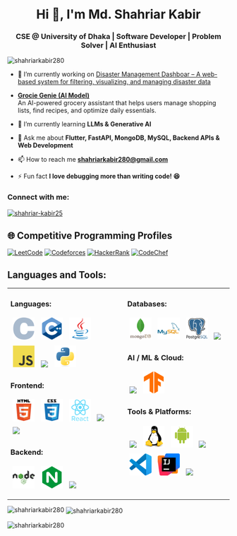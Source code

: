 <!---
shahriarkabir280/shahriarkabir280 is a ✨ special ✨ repository because its `README.md` (this file) appears on your GitHub profile.
You can click the Preview link to take a look at your changes.
--->
<h1 align="center">Hi 👋, I'm Md. Shahriar Kabir</h1>
<h3 align="center">CSE @ University of Dhaka | Software Developer | Problem Solver | AI Enthusiast</h3>

<p align="left"> <img src="https://komarev.com/ghpvc/?username=shahriarkabir280&label=Profile%20views&color=0e75b6&style=flat" alt="shahriarkabir280" /> </p>

- 🔭 I’m currently working on [Disaster Management Dashboar – A web-based system for filtering, visualizing, and managing disaster data](https://github.com/shahriarkabir280/DisasterManagement)

- [**Grocie Genie (AI Model)**](#)  
  An AI-powered grocery assistant that helps users manage shopping lists, find recipes, and optimize daily essentials.

- 🌱 I’m currently learning **LLMs & Generative AI**

- 💬 Ask me about **Flutter, FastAPI, MongoDB, MySQL, Backend APIs & Web Development**

- 📫 How to reach me **shahriarkabir280@gmail.com**

- ⚡ Fun fact **I love debugging more than writing code! 😆**

<h3 align="left">Connect with me:</h3>
<p align="left">
<a href="https://linkedin.com/in/shahriar-kabir25" target="blank"><img align="center" src="https://raw.githubusercontent.com/rahuldkjain/github-profile-readme-generator/master/src/images/icons/Social/linked-in-alt.svg" alt="shahriar-kabir25" height="20" width="30" /></a>
</p>

## 🌐 Competitive Programming Profiles  


[![LeetCode](https://img.shields.io/badge/LeetCode-FFA116?style=for-the-badge&logo=LeetCode&logoColor=white)](https://leetcode.com/u/Dopamine_01/) [![Codeforces](https://img.shields.io/badge/Codeforces-445f9d?style=for-the-badge&logo=Codeforces&logoColor=white)](https://codeforces.com/profile/Dopamine_01) [![HackerRank](https://img.shields.io/badge/HackerRank-2EC866?style=for-the-badge&logo=HackerRank&logoColor=white)](https://www.hackerrank.com/shahriarkabir_20) [![CodeChef](https://img.shields.io/badge/CodeChef-5B4638?style=for-the-badge&logo=CodeChef&logoColor=white)](https://www.codechef.com/users/shahriar42)



<h2 align="left">Languages and Tools:</h2>

<table>
<tr>
<td valign="top" width="50%" style="padding-right: 20px;">

### Languages:
<a href="https://www.cprogramming.com/"><img src="https://raw.githubusercontent.com/devicons/devicon/master/icons/c/c-original.svg" width="50" style="margin:5px"/></a>
<a href="https://www.w3schools.com/cpp/"><img src="https://raw.githubusercontent.com/devicons/devicon/master/icons/cplusplus/cplusplus-original.svg" width="50" style="margin:5px"/></a>
<a href="https://www.java.com"><img src="https://raw.githubusercontent.com/devicons/devicon/master/icons/java/java-original.svg" width="50" style="margin:5px"/></a>
<a href="https://developer.mozilla.org/en-US/docs/Web/JavaScript"><img src="https://raw.githubusercontent.com/devicons/devicon/master/icons/javascript/javascript-original.svg" width="50" style="margin:5px"/></a>
<a href="https://dart.dev"><img src="https://www.vectorlogo.zone/logos/dartlang/dartlang-icon.svg" width="50" style="margin:5px"/></a>
<a href="https://www.python.org"><img src="https://raw.githubusercontent.com/devicons/devicon/master/icons/python/python-original.svg" width="50" style="margin:5px"/></a>

### Frontend:
<a href="https://www.w3.org/html/"><img src="https://raw.githubusercontent.com/devicons/devicon/master/icons/html5/html5-original-wordmark.svg" width="50" style="margin:5px"/></a>
<a href="https://www.w3schools.com/css/"><img src="https://raw.githubusercontent.com/devicons/devicon/master/icons/css3/css3-original-wordmark.svg" width="50" style="margin:5px"/></a>
<a href="https://reactjs.org/"><img src="https://raw.githubusercontent.com/devicons/devicon/master/icons/react/react-original-wordmark.svg" width="50" style="margin:5px"/></a>
<a href="https://tailwindcss.com/"><img src="https://www.vectorlogo.zone/logos/tailwindcss/tailwindcss-icon.svg" width="50" style="margin:5px"/></a>
<a href="https://flutter.dev/"><img src="https://www.vectorlogo.zone/logos/flutterio/flutterio-icon.svg" width="50" style="margin:5px"/></a>

### Backend:
<a href="https://nodejs.org"><img src="https://raw.githubusercontent.com/devicons/devicon/master/icons/nodejs/nodejs-original-wordmark.svg" width="50" style="margin:5px"/></a>
<a href="https://www.nginx.com/"><img src="https://raw.githubusercontent.com/devicons/devicon/master/icons/nginx/nginx-original.svg" width="50" style="margin:5px"/></a>
<a href="https://fastapi.tiangolo.com/"><img src="https://upload.wikimedia.org/wikipedia/commons/0/09/FastAPI_logo.svg" width="50" style="margin:5px"/></a>

</td>

<td valign="top" width="50%" style="padding-left: 20px;">

### Databases:
<a href="https://www.mongodb.com/"><img src="https://raw.githubusercontent.com/devicons/devicon/master/icons/mongodb/mongodb-original-wordmark.svg" width="50" style="margin:5px"/></a>
<a href="https://www.mysql.com/"><img src="https://raw.githubusercontent.com/devicons/devicon/master/icons/mysql/mysql-original-wordmark.svg" width="50" style="margin:5px"/></a>
<a href="https://www.postgresql.org/"><img src="https://raw.githubusercontent.com/devicons/devicon/master/icons/postgresql/postgresql-original-wordmark.svg" width="50" style="margin:5px"/></a>
<a href="https://supabase.com/"><img src="https://raw.githubusercontent.com/simple-icons/simple-icons/develop/icons/supabase.svg" width="50" style="margin:5px"/></a>

### AI / ML & Cloud:
<a href="https://huggingface.co/"><img src="https://huggingface.co/front/assets/huggingface_logo.svg" width="50" style="margin:5px"/></a>
<a href="https://www.tensorflow.org/"><img src="https://raw.githubusercontent.com/devicons/devicon/master/icons/tensorflow/tensorflow-original.svg" width="50" style="margin:5px"/></a>

### Tools & Platforms:
<a href="https://git-scm.com/"><img src="https://www.vectorlogo.zone/logos/git-scm/git-scm-icon.svg" width="50" style="margin:5px"/></a>
<a href="https://www.linux.org/"><img src="https://raw.githubusercontent.com/devicons/devicon/master/icons/linux/linux-original.svg" width="50" style="margin:5px"/></a>
<a href="https://developer.android.com/"><img src="https://raw.githubusercontent.com/devicons/devicon/master/icons/android/android-original-wordmark.svg" width="50" style="margin:5px"/></a>
<a href="https://www.arduino.cc/"><img src="https://cdn.worldvectorlogo.com/logos/arduino-1.svg" width="50" style="margin:5px"/></a>
<a href="https://code.visualstudio.com/"><img src="https://raw.githubusercontent.com/devicons/devicon/master/icons/vscode/vscode-original.svg" width="50" style="margin:5px"/></a>
<a href="https://www.jetbrains.com/idea/"><img src="https://raw.githubusercontent.com/devicons/devicon/master/icons/intellij/intellij-original.svg" width="50" style="margin:5px"/></a>
<a href="https://www.postman.com/"><img src="https://www.vectorlogo.zone/logos/getpostman/getpostman-icon.svg" width="50" style="margin:5px"/></a>

</td>
</tr>
</table>







<p><img align="left" src="https://github-readme-stats.vercel.app/api/top-langs?username=shahriarkabir280&show_icons=true&locale=en&layout=compact" alt="shahriarkabir280" /></p>

<p>&nbsp;<img align="center" src="https://github-readme-stats.vercel.app/api?username=shahriarkabir280&show_icons=true&locale=en" alt="shahriarkabir280" /></p>

<p><img align="center" src="https://github-readme-streak-stats.herokuapp.com/?user=shahriarkabir280&" alt="shahriarkabir280" /></p>



